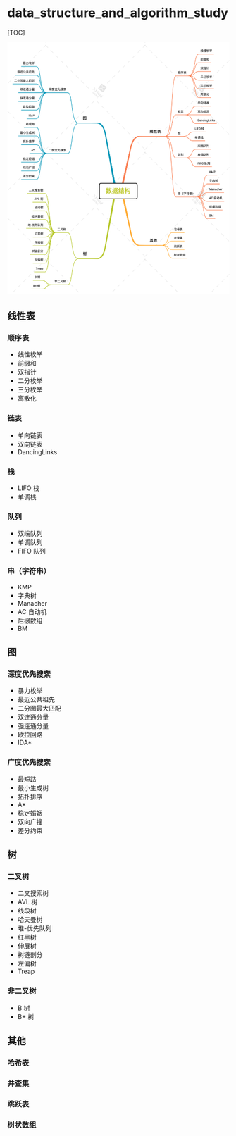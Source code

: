 # data_structure_and_algorithm_study
[TOC]


![image-数据结构](imgs/数据结构.png)
## 线性表

### 顺序表

- 线性枚举
- 前缀和
- 双指针
- 二分枚举
- 三分枚举
- 离散化

### 链表

- 单向链表
- 双向链表
- DancingLinks

### 栈

- LIFO 栈
- 单调栈

### 队列

- 双端队列
- 单调队列
- FIFO 队列

### 串（字符串）

- KMP
- 字典树
- Manacher
- AC 自动机
- 后缀数组
- BM

## 图

### 深度优先搜索

- 暴力枚举
- 最近公共祖先
- 二分图最大匹配
- 双连通分量
- 强连通分量
- 欧拉回路
- IDA*

### 广度优先搜索

- 最短路
- 最小生成树
- 拓扑排序
- A*
- 稳定婚姻
- 双向广搜
- 差分约束

## 树

### 二叉树

- 二叉搜索树
- AVL 树
- 线段树
- 哈夫曼树
- 堆-优先队列
- 红黑树
- 伸展树
- 树链剖分
- 左偏树
- Treap

### 非二叉树

- B 树
- B+ 树

## 其他

### 哈希表

### 并查集

### 跳跃表

### 树状数组



